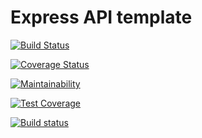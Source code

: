 # Express API template

[![Build Status](https://travis-ci.com/JackCWallace/mergelists.svg?branch=main)](https://travis-ci.com/JackCWallace/mergelists)

[![Coverage Status](https://coveralls.io/repos/github/JackCWallace/mergelists/badge.svg?branch=main)](https://coveralls.io/github/JackCWallace/mergelists?branch=main)

[![Maintainability](https://api.codeclimate.com/v1/badges/b861e873cb2a94f051c2/maintainability)](https://codeclimate.com/github/JackCWallace/mergelists/maintainability)

[![Test Coverage](https://api.codeclimate.com/v1/badges/b861e873cb2a94f051c2/test_coverage)](https://codeclimate.com/github/JackCWallace/mergelists/test_coverage)

[![Build status](https://ci.appveyor.com/api/projects/status/55hsbhen0k3pw4r3?svg=true)](https://ci.appveyor.com/project/JackCWallace/mergelists)
